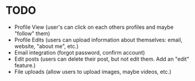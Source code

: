 # TODO
* Profile View (user's can click on each others profiles and maybe "follow" them)
* Profile Edits (users can upload information about themselves: email, website, "about me", etc.) 
* Email integration (forgot password, confirm account) 
* Edit posts (users can delete their post, but not edit them. Add an "edit" feature.) 
* File uploads (allow users to upload images, maybe videos, etc.)